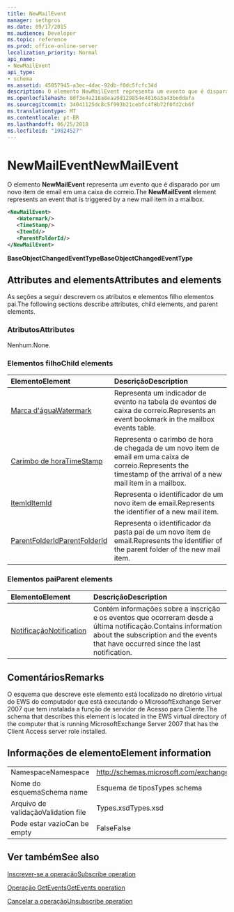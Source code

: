 ```yaml
---
title: NewMailEvent
manager: sethgros
ms.date: 09/17/2015
ms.audience: Developer
ms.topic: reference
ms.prod: office-online-server
localization_priority: Normal
api_name:
- NewMailEvent
api_type:
- schema
ms.assetid: 45057945-a3ec-4dac-92db-f0dc5fcfc34d
description: O elemento NewMailEvent representa um evento que é disparado por um novo item de email em uma caixa de correio.
ms.openlocfilehash: 8df3e4a218a8eaa9d129854e4816a3a43beddafa
ms.sourcegitcommit: 34041125dc8c5f993b21cebfc4f8b72f0fd2cb6f
ms.translationtype: MT
ms.contentlocale: pt-BR
ms.lasthandoff: 06/25/2018
ms.locfileid: "19824527"
---
```

# <a name="newmailevent"></a><span data-ttu-id="5b306-103">NewMailEvent</span><span class="sxs-lookup"><span data-stu-id="5b306-103">NewMailEvent</span></span>

<span data-ttu-id="5b306-104">O elemento **NewMailEvent** representa um evento que é disparado por um novo item de email em uma caixa de correio.</span><span class="sxs-lookup"><span data-stu-id="5b306-104">The **NewMailEvent** element represents an event that is triggered by a new mail item in a mailbox.</span></span> 
  
```xml
<NewMailEvent>
   <Watermark/>
   <TimeStamp/>
   <ItemId/>
   <ParentFolderId/>
</NewMailEvent>
```

 <span data-ttu-id="5b306-105">**BaseObjectChangedEventType**</span><span class="sxs-lookup"><span data-stu-id="5b306-105">**BaseObjectChangedEventType**</span></span>
## <a name="attributes-and-elements"></a><span data-ttu-id="5b306-106">Attributes and elements</span><span class="sxs-lookup"><span data-stu-id="5b306-106">Attributes and elements</span></span>

<span data-ttu-id="5b306-107">As seções a seguir descrevem os atributos e elementos filho elementos pai.</span><span class="sxs-lookup"><span data-stu-id="5b306-107">The following sections describe attributes, child elements, and parent elements.</span></span>
  
### <a name="attributes"></a><span data-ttu-id="5b306-108">Atributos</span><span class="sxs-lookup"><span data-stu-id="5b306-108">Attributes</span></span>

<span data-ttu-id="5b306-109">Nenhum.</span><span class="sxs-lookup"><span data-stu-id="5b306-109">None.</span></span>
  
### <a name="child-elements"></a><span data-ttu-id="5b306-110">Elementos filho</span><span class="sxs-lookup"><span data-stu-id="5b306-110">Child elements</span></span>

|<span data-ttu-id="5b306-111">**Elemento**</span><span class="sxs-lookup"><span data-stu-id="5b306-111">**Element**</span></span>|<span data-ttu-id="5b306-112">**Descrição**</span><span class="sxs-lookup"><span data-stu-id="5b306-112">**Description**</span></span>|
|:-----|:-----|
|[<span data-ttu-id="5b306-113">Marca d'água</span><span class="sxs-lookup"><span data-stu-id="5b306-113">Watermark</span></span>](watermark.md) <br/> |<span data-ttu-id="5b306-114">Representa um indicador de evento na tabela de eventos de caixa de correio.</span><span class="sxs-lookup"><span data-stu-id="5b306-114">Represents an event bookmark in the mailbox events table.</span></span>  <br/> |
|[<span data-ttu-id="5b306-115">Carimbo de hora</span><span class="sxs-lookup"><span data-stu-id="5b306-115">TimeStamp</span></span>](timestamp.md) <br/> |<span data-ttu-id="5b306-116">Representa o carimbo de hora de chegada de um novo item de email em uma caixa de correio.</span><span class="sxs-lookup"><span data-stu-id="5b306-116">Represents the timestamp of the arrival of a new mail item in a mailbox.</span></span>  <br/> |
|[<span data-ttu-id="5b306-117">ItemId</span><span class="sxs-lookup"><span data-stu-id="5b306-117">ItemId</span></span>](itemid.md) <br/> |<span data-ttu-id="5b306-118">Representa o identificador de um novo item de email.</span><span class="sxs-lookup"><span data-stu-id="5b306-118">Represents the identifier of a new mail item.</span></span>  <br/> |
|[<span data-ttu-id="5b306-119">ParentFolderId</span><span class="sxs-lookup"><span data-stu-id="5b306-119">ParentFolderId</span></span>](parentfolderid.md) <br/> |<span data-ttu-id="5b306-120">Representa o identificador da pasta pai de um novo item de email.</span><span class="sxs-lookup"><span data-stu-id="5b306-120">Represents the identifier of the parent folder of the new mail item.</span></span>  <br/> |
   
### <a name="parent-elements"></a><span data-ttu-id="5b306-121">Elementos pai</span><span class="sxs-lookup"><span data-stu-id="5b306-121">Parent elements</span></span>

|<span data-ttu-id="5b306-122">**Elemento**</span><span class="sxs-lookup"><span data-stu-id="5b306-122">**Element**</span></span>|<span data-ttu-id="5b306-123">**Descrição**</span><span class="sxs-lookup"><span data-stu-id="5b306-123">**Description**</span></span>|
|:-----|:-----|
|[<span data-ttu-id="5b306-124">Notificação</span><span class="sxs-lookup"><span data-stu-id="5b306-124">Notification</span></span>](notification-ex15websvcsotherref.md) <br/> |<span data-ttu-id="5b306-125">Contém informações sobre a inscrição e os eventos que ocorreram desde a última notificação.</span><span class="sxs-lookup"><span data-stu-id="5b306-125">Contains information about the subscription and the events that have occurred since the last notification.</span></span>  <br/> |
   
## <a name="remarks"></a><span data-ttu-id="5b306-126">Comentários</span><span class="sxs-lookup"><span data-stu-id="5b306-126">Remarks</span></span>

<span data-ttu-id="5b306-127">O esquema que descreve este elemento está localizado no diretório virtual do EWS do computador que está executando o MicrosoftExchange Server 2007 que tem instalada a função de servidor de Acesso para Cliente.</span><span class="sxs-lookup"><span data-stu-id="5b306-127">The schema that describes this element is located in the EWS virtual directory of the computer that is running MicrosoftExchange Server 2007 that has the Client Access server role installed.</span></span>
  
## <a name="element-information"></a><span data-ttu-id="5b306-128">Informações de elemento</span><span class="sxs-lookup"><span data-stu-id="5b306-128">Element information</span></span>

|||
|:-----|:-----|
|<span data-ttu-id="5b306-129">Namespace</span><span class="sxs-lookup"><span data-stu-id="5b306-129">Namespace</span></span>  <br/> |http://schemas.microsoft.com/exchange/services/2006/types  <br/> |
|<span data-ttu-id="5b306-130">Nome do esquema</span><span class="sxs-lookup"><span data-stu-id="5b306-130">Schema name</span></span>  <br/> |<span data-ttu-id="5b306-131">Esquema de tipos</span><span class="sxs-lookup"><span data-stu-id="5b306-131">Types schema</span></span>  <br/> |
|<span data-ttu-id="5b306-132">Arquivo de validação</span><span class="sxs-lookup"><span data-stu-id="5b306-132">Validation file</span></span>  <br/> |<span data-ttu-id="5b306-133">Types.xsd</span><span class="sxs-lookup"><span data-stu-id="5b306-133">Types.xsd</span></span>  <br/> |
|<span data-ttu-id="5b306-134">Pode estar vazio</span><span class="sxs-lookup"><span data-stu-id="5b306-134">Can be empty</span></span>  <br/> |<span data-ttu-id="5b306-135">False</span><span class="sxs-lookup"><span data-stu-id="5b306-135">False</span></span>  <br/> |
   
## <a name="see-also"></a><span data-ttu-id="5b306-136">Ver também</span><span class="sxs-lookup"><span data-stu-id="5b306-136">See also</span></span>



[<span data-ttu-id="5b306-137">Inscrever-se a operação</span><span class="sxs-lookup"><span data-stu-id="5b306-137">Subscribe operation</span></span>](subscribe-operation.md)
  
[<span data-ttu-id="5b306-138">Operação GetEvents</span><span class="sxs-lookup"><span data-stu-id="5b306-138">GetEvents operation</span></span>](getevents-operation.md)
  
[<span data-ttu-id="5b306-139">Cancelar a operação</span><span class="sxs-lookup"><span data-stu-id="5b306-139">Unsubscribe operation</span></span>](unsubscribe-operation.md)

